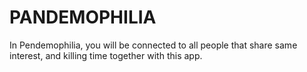 # PANDEMOPHILIA

In Pendemophilia, you will be connected to all people that share same interest, and killing time together with this app.
